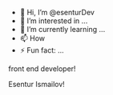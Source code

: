 - 👋 Hi, I’m @esenturDev
- 👀 I’m interested in ...
- 🌱 I’m currently learning ...
- 📫 How
- ⚡ Fun fact: ...


front end developer!


Esentur Ismailov!
<!---
esenturDev/esenturDev is a ✨ special ✨ repository because its `README.md` (this file) appears on your GitHub profile.
You can click the Preview link to take a look at your changes.
--->
